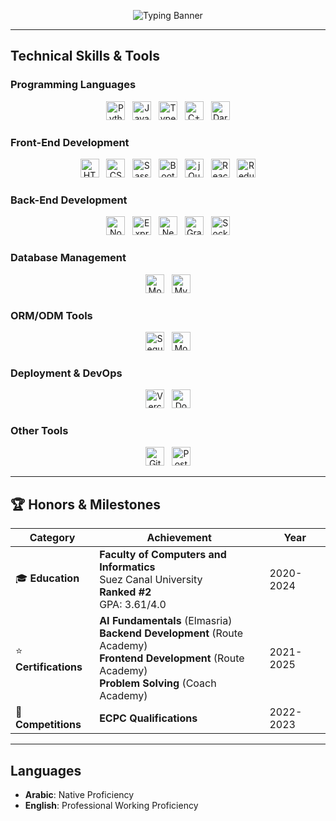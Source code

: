 <div align="center">
  
  ![Typing Banner](https://readme-typing-svg.demolab.com?font=Fira+Code&weight=700&size=26&duration=3000&pause=1500&color=22D3EE&width=700&lines=Hi,+I'm+Raneem+Elmahdy!;I'm+Software+Engineer;Backend+Development+Specialist;Node.js+%7C+Express+%7C+NestJS)

</div>

---

## Technical Skills & Tools

### Programming Languages  
<div align="center">
  <img src="https://cdn.jsdelivr.net/gh/devicons/devicon/icons/python/python-original.svg" width="30" alt="Python" /> &nbsp; 
  <img src="https://cdn.jsdelivr.net/gh/devicons/devicon/icons/javascript/javascript-original.svg" width="30" alt="JavaScript" /> &nbsp; 
  <img src="https://cdn.jsdelivr.net/gh/devicons/devicon/icons/typescript/typescript-original.svg" width="30" alt="TypeScript" /> &nbsp; 
  <img src="https://cdn.jsdelivr.net/gh/devicons/devicon/icons/cplusplus/cplusplus-original.svg" width="30" alt="C++" /> &nbsp; 
  <img src="https://cdn.jsdelivr.net/gh/devicons/devicon/icons/dart/dart-original.svg" width="30" alt="Dart" />
</div>

### Front-End Development  
<div align="center">
  <img src="https://cdn.jsdelivr.net/gh/devicons/devicon/icons/html5/html5-original.svg" width="30" alt="HTML5" /> &nbsp; 
  <img src="https://cdn.jsdelivr.net/gh/devicons/devicon/icons/css3/css3-original.svg" width="30" alt="CSS3" /> &nbsp; 
  <img src="https://cdn.jsdelivr.net/gh/devicons/devicon/icons/sass/sass-original.svg" width="30" alt="Sass" /> &nbsp; 
  <img src="https://cdn.jsdelivr.net/gh/devicons/devicon/icons/bootstrap/bootstrap-original.svg" width="30" alt="Bootstrap" /> &nbsp; 
  <img src="https://cdn.jsdelivr.net/gh/devicons/devicon/icons/jquery/jquery-original.svg" width="30" alt="jQuery" /> &nbsp; 
  <img src="https://cdn.jsdelivr.net/gh/devicons/devicon/icons/react/react-original.svg" width="30" alt="React" /> &nbsp; 
  <img src="https://cdn.jsdelivr.net/gh/devicons/devicon/icons/redux/redux-original.svg" width="30" alt="Redux" />
</div>

### Back-End Development  
<div align="center">
  <img src="https://cdn.jsdelivr.net/gh/devicons/devicon/icons/nodejs/nodejs-original.svg" width="30" alt="Node.js" /> &nbsp; 
  <img src="https://cdn.jsdelivr.net/gh/devicons/devicon/icons/express/express-original.svg" width="30" alt="Express.js" /> &nbsp; 
  <img src="https://cdn.jsdelivr.net/gh/devicons/devicon@latest/icons/nestjs/nestjs-original.svg" width="30" alt="NestJS" /> &nbsp; 
  <img src="https://cdn.jsdelivr.net/gh/devicons/devicon/icons/graphql/graphql-plain.svg" width="30" alt="GraphQL" /> &nbsp; 
  <img src="https://cdn.jsdelivr.net/gh/devicons/devicon/icons/socketio/socketio-original.svg" width="30" alt="Socket.IO" />
</div>

### Database Management  
<div align="center">
  <img src="https://cdn.jsdelivr.net/gh/devicons/devicon/icons/mongodb/mongodb-original.svg" width="30" alt="MongoDB" /> &nbsp; 
  <img src="https://cdn.jsdelivr.net/gh/devicons/devicon/icons/mysql/mysql-original.svg" width="30" alt="MySQL" />
</div>

### ORM/ODM Tools  
<div align="center">
  <img src="https://cdn.jsdelivr.net/gh/devicons/devicon/icons/sequelize/sequelize-original.svg" width="30" alt="Sequelize" /> &nbsp; 
  <img src="https://cdn.jsdelivr.net/gh/devicons/devicon/icons/mongoose/mongoose-original.svg" width="30" alt="Mongoose" />
</div>

### Deployment & DevOps  
<div align="center">
  <img src="https://cdn.jsdelivr.net/gh/devicons/devicon@latest/icons/vercel/vercel-original.svg" width="30" alt="Vercel" /> &nbsp; 
  <img src="https://cdn.jsdelivr.net/gh/devicons/devicon/icons/docker/docker-original.svg" width="30" alt="Docker" />
</div>

### Other Tools  
<div align="center">
  <img src="https://cdn.jsdelivr.net/gh/devicons/devicon/icons/git/git-original.svg" width="30" alt="Git" /> &nbsp; 
  <img src="https://cdn.jsdelivr.net/gh/devicons/devicon/icons/postman/postman-original.svg" width="30" alt="Postman" />
</div>

---

## 🏆 Honors & Milestones

| Category        | Achievement                                                                 | Year       |
|-----------------|-----------------------------------------------------------------------------|------------|
| 🎓 **Education**  | **Faculty of Computers and Informatics**<br>Suez Canal University<br>**Ranked #2**<br>GPA: 3.61/4.0            | 2020-2024  |
| ⭐ **Certifications** | **AI Fundamentals** (Elmasria)<br>**Backend Development** (Route Academy)<br>**Frontend Development** (Route Academy)<br>**Problem Solving** (Coach Academy) | 2021-2025  |
| 🏅 **Competitions** | **ECPC  Qualifications**        | 2022-2023  |

---

## Languages  

- **Arabic**: Native Proficiency
- **English**: Professional Working Proficiency
